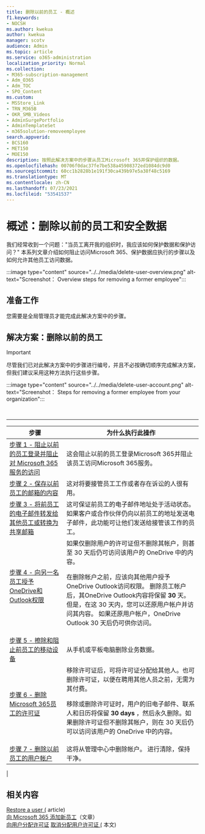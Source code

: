 ```yaml
---
title: 删除以前的员工 - 概述
f1.keywords:
- NOCSH
ms.author: kwekua
author: kwekua
manager: scotv
audience: Admin
ms.topic: article
ms.service: o365-administration
localization_priority: Normal
ms.collection:
- M365-subscription-management
- Adm_O365
- Adm_TOC
- SPO_Content
ms.custom:
- MSStore_Link
- TRN_M365B
- OKR_SMB_Videos
- AdminSurgePortfolio
- AdminTemplateSet
- m365solution-removeemployee
search.appverid:
- BCS160
- MET150
- MOE150
description: 按照此解决方案中的步骤从员工Microsoft 365并保护组织的数据。
ms.openlocfilehash: 00706f0dac37fe7be538a45908372ed1084dc9d0
ms.sourcegitcommit: 60cc1b2828b1e191f30ca439b97e5a38f48c5169
ms.translationtype: MT
ms.contentlocale: zh-CN
ms.lasthandoff: 07/23/2021
ms.locfileid: "53541537"
---
```

# <a name="overview-remove-a-former-employee-and-secure-data"></a>概述：删除以前的员工和安全数据

我们经常收到一个问题："当员工离开我的组织时，我应该如何保护数据和保护访问？" 本系列文章介绍如何阻止访问Microsoft 365、保护数据应执行的步骤以及如何允许其他员工访问数据。

:::image type="content" source="../../media/delete-user-overview.png" alt-text="Screenshot： Overview steps for removing a former employee":::

## <a name="before-you-begin"></a>准备工作

您需要是全局管理员才能完成此解决方案中的步骤。

## <a name="solution-remove-a-former-employee"></a>解决方案：删除以前的员工

> [!IMPORTANT]
> 尽管我们已对此解决方案中的步骤进行编号，并且不必按确切顺序完成解决方案，但我们建议采用这种方法执行这些步骤。

:::image type="content" source="../../media/delete-user-account.png" alt-text="Screenshot： Steps for removing a former employee from your organization":::

<br>

****

|步骤|为什么执行此操作|
|---|---|
|[步骤 1 - 阻止以前的员工登录并阻止对 Microsoft 365 服务的访问](remove-former-employee-step-1.md)|这会阻止以前的员工登录Microsoft 365并阻止该员工访问Microsoft 365服务。|
|[步骤 2 - 保存以前员工的邮箱的内容](remove-former-employee-step-2.md)|这对将要接管员工工作或者存在诉讼的人很有用。|
|[步骤 3 - 将前员工的电子邮件转发给其他员工或转换为共享邮箱](remove-former-employee-step-3.md)|这可保证前员工的电子邮件地址处于活动状态。如果客户或合作伙伴仍向以前员工的地址发送电子邮件，此功能可让他们发送给接管该工作的员工。|
|[步骤 4 - 向另一名员工授予OneDrive和Outlook权限](remove-former-employee-step-4.md)|如果仅删除用户的许可证但不删除其帐户，则甚至 30 天后仍可访问该用户的 OneDrive 中的内容。 <p> 在删除帐户之前，应该向其他用户授予OneDrive Outlook访问权限。 删除员工帐户后，其OneDrive Outlook内容将保留 **30** 天。 但是，在这 30 天内，您可以还原用户帐户并访问其内容。 如果还原用户帐户，OneDrive Outlook 30 天后仍可供你访问。|
|[步骤 5 - 擦除和阻止前员工的移动设备](remove-former-employee-step-5.md)|从手机或平板电脑删除业务数据。|
|[步骤 6 - 删除Microsoft 365员工的许可证](remove-former-employee-step-6.md)|移除许可证后，可将许可证分配给其他人。也可删除许可证，以便在聘用其他人员之前，无需为其付费。  <p> 移除或删除许可证时，用户的旧电子邮件、联系人和日历将保留 **30 days** ，然后永久删除。如果删除许可证但不删除其帐户，则在 30 天后仍可以访问该用户的 OneDrive 中的内容。  |
|[步骤 7 - 删除以前员工的用户帐户](remove-former-employee-step-7.md)|这将从管理中心中删除帐户。 进行清除，保持干净。|
|

## <a name="related-content"></a>相关内容

[Restore a user (](restore-user.md) article) \
[向 Microsoft 365 添加新员工](add-new-employee.md)（文章）\
[向用户分配许可证](../manage/assign-licenses-to-users.md)
[取消分配用户许可证 (](../manage/remove-licenses-from-users.md) 本文) 
